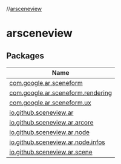 //[arsceneview](index.md)

# arsceneview

## Packages

| Name |
|---|
| [com.google.ar.sceneform](arsceneview/com.google.ar.sceneform/index.md) |
| [com.google.ar.sceneform.rendering](arsceneview/com.google.ar.sceneform.rendering/index.md) |
| [com.google.ar.sceneform.ux](arsceneview/com.google.ar.sceneform.ux/index.md) |
| [io.github.sceneview.ar](arsceneview/io.github.sceneview.ar/index.md) |
| [io.github.sceneview.ar.arcore](arsceneview/io.github.sceneview.ar.arcore/index.md) |
| [io.github.sceneview.ar.node](arsceneview/io.github.sceneview.ar.node/index.md) |
| [io.github.sceneview.ar.node.infos](arsceneview/io.github.sceneview.ar.node.infos/index.md) |
| [io.github.sceneview.ar.scene](arsceneview/io.github.sceneview.ar.scene/index.md) |
